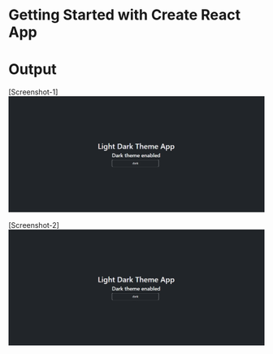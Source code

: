 


# Getting Started with Create React App

# Output

[Screenshot-1]![Alt text](Capture-1.PNG)


[Screenshot-2]![Alt text](Capture-1-1.PNG)


